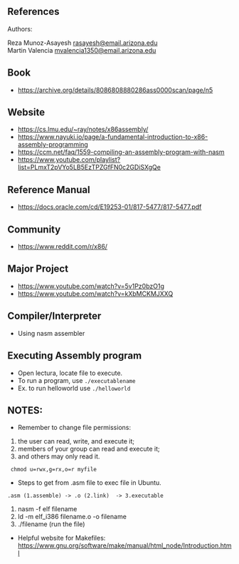 References
------------

Authors:

Reza Munoz-Asayesh [rasayesh@email.arizona.edu](mailto:rasayesh@email.arizona.edu)  
Martin Valencia    [mvalencia1350@email.arizona.edu](mailto:mvalencia1350@email.arizona.edu)  

## Book
* https://archive.org/details/8086808880286ass0000scan/page/n5

## Website
* https://cs.lmu.edu/~ray/notes/x86assembly/
* https://www.nayuki.io/page/a-fundamental-introduction-to-x86-assembly-programming
* https://ccm.net/faq/1559-compiling-an-assembly-program-with-nasm
* https://www.youtube.com/playlist?list=PLmxT2pVYo5LB5EzTPZGfFN0c2GDiSXgQe

## Reference Manual
* https://docs.oracle.com/cd/E19253-01/817-5477/817-5477.pdf

## Community
* https://www.reddit.com/r/x86/

## Major Project
* https://www.youtube.com/watch?v=5v1Pz0bzO1g
* https://www.youtube.com/watch?v=kXbMCKMJXXQ

## Compiler/Interpreter 
* Using nasm assembler

## Executing Assembly program
* Open lectura, locate file to execute.
* To run a program, use ```./executablename```
* Ex. to run helloworld use ```./helloworld```

NOTES:
------------
* Remember to change file permissions:
1. the user can read, write, and execute it;
2. members of your group can read and execute it; 
3. and others may only read it.
```
 chmod u=rwx,g=rx,o=r myfile 
```
* Steps to get from .asm file to exec file in Ubuntu. 
```
.asm (1.assemble) -> .o (2.link)  -> 3.executable
```
1. nasm -f elf filename
2. ld -m elf_i386 filename.o -o filename
3. ./filename (run the file)

* Helpful website for Makefiles:
https://www.gnu.org/software/make/manual/html_node/Introduction.html


